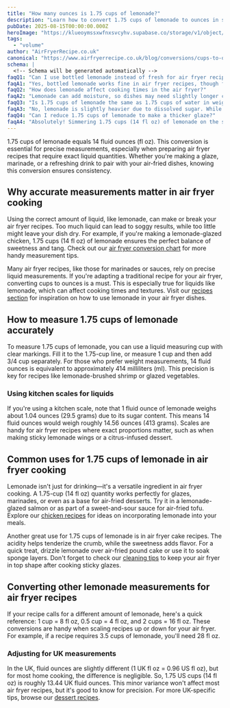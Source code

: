 ```yaml
---
title: "How many ounces is 1.75 cups of lemonade?"
description: "Learn how to convert 1.75 cups of lemonade to ounces in seconds. Perfect for air fryer recipes and precise measurements!"
pubDate: 2025-08-15T00:00:00.000Z
heroImage: "https://klueoymssxwfnxsvcyhv.supabase.co/storage/v1/object/public/Shmucket/how-many-ounces-is-175-cups-of-lemonade.webp"
tags:
  - "volume"
author: "AirFryerRecipe.co.uk"
canonical: "https://www.airfryerrecipe.co.uk/blog/conversions/cups-to-ounces/how-many-ounces-is-175-cups-of-lemonade"
schema: |
  <!-- Schema will be generated automatically -->
faqQ1: "Can I use bottled lemonade instead of fresh for air fryer recipes?"
faqA1: "Yes, bottled lemonade works fine in air fryer recipes, though fresh-squeezed may offer a brighter flavor. The sugar content in bottled versions can vary, so adjust other sweeteners in your recipe accordingly."
faqQ2: "How does lemonade affect cooking times in the air fryer?"
faqA2: "Lemonade can add moisture, so dishes may need slightly longer cooking times to crisp up. For glazes, apply them in the last few minutes to avoid burning the sugar."
faqQ3: "Is 1.75 cups of lemonade the same as 1.75 cups of water in weight?"
faqA3: "No, lemonade is slightly heavier due to dissolved sugar. While 1.75 cups of water weighs about 14 ounces, lemonade may weigh closer to 14.5 ounces."
faqQ4: "Can I reduce 1.75 cups of lemonade to make a thicker glaze?"
faqA4: "Absolutely! Simmering 1.75 cups (14 fl oz) of lemonade on the stove will reduce it to a thicker consistency, perfect for brushing onto air-fried dishes during the last few minutes of cooking."
---
```

<p>1.75 cups of lemonade equals 14 fluid ounces (fl oz). This conversion is essential for precise measurements, especially when preparing air fryer recipes that require exact liquid quantities. Whether you're making a glaze, marinade, or a refreshing drink to pair with your air-fried dishes, knowing this conversion ensures consistency.</p>

<h2>Why accurate measurements matter in air fryer cooking</h2>  
<p>Using the correct amount of liquid, like lemonade, can make or break your air fryer recipes. Too much liquid can lead to soggy results, while too little might leave your dish dry. For example, if you're making a lemonade-glazed chicken, 1.75 cups (14 fl oz) of lemonade ensures the perfect balance of sweetness and tang. Check out our <a href=https://www.airfryerrecipe.co.uk/air-fryer-conversion-chart>air fryer conversion chart</a> for more handy measurement tips.</p>  

<p>Many air fryer recipes, like those for marinades or sauces, rely on precise liquid measurements. If you're adapting a traditional recipe for your air fryer, converting cups to ounces is a must. This is especially true for liquids like lemonade, which can affect cooking times and textures. Visit our <a href=https://www.airfryerrecipe.co.uk/recipes>recipes section</a> for inspiration on how to use lemonade in your air fryer dishes.</p>  

<h2>How to measure 1.75 cups of lemonade accurately</h2>  
<p>To measure 1.75 cups of lemonade, you can use a liquid measuring cup with clear markings. Fill it to the 1.75-cup line, or measure 1 cup and then add 3/4 cup separately. For those who prefer weight measurements, 14 fluid ounces is equivalent to approximately 414 milliliters (ml). This precision is key for recipes like lemonade-brushed shrimp or glazed vegetables.</p>  

<h3>Using kitchen scales for liquids</h3>  
<p>If you're using a kitchen scale, note that 1 fluid ounce of lemonade weighs about 1.04 ounces (29.5 grams) due to its sugar content. This means 14 fluid ounces would weigh roughly 14.56 ounces (413 grams). Scales are handy for air fryer recipes where exact proportions matter, such as when making sticky lemonade wings or a citrus-infused dessert.</p>  

<h2>Common uses for 1.75 cups of lemonade in air fryer cooking</h2>  
<p>Lemonade isn't just for drinking—it's a versatile ingredient in air fryer cooking. A 1.75-cup (14 fl oz) quantity works perfectly for glazes, marinades, or even as a base for air-fried desserts. Try it in a lemonade-glazed salmon or as part of a sweet-and-sour sauce for air-fried tofu. Explore our <a href=https://www.airfryerrecipe.co.uk/recipe-category/chicken>chicken recipes</a> for ideas on incorporating lemonade into your meals.</p>  

<p>Another great use for 1.75 cups of lemonade is in air fryer cake recipes. The acidity helps tenderize the crumb, while the sweetness adds flavor. For a quick treat, drizzle lemonade over air-fried pound cake or use it to soak sponge layers. Don't forget to check our <a href=https://www.airfryerrecipe.co.uk/air-fryer-cleaner>cleaning tips</a> to keep your air fryer in top shape after cooking sticky glazes.</p>  

<h2>Converting other lemonade measurements for air fryer recipes</h2>  
<p>If your recipe calls for a different amount of lemonade, here's a quick reference: 1 cup = 8 fl oz, 0.5 cup = 4 fl oz, and 2 cups = 16 fl oz. These conversions are handy when scaling recipes up or down for your air fryer. For example, if a recipe requires 3.5 cups of lemonade, you'll need 28 fl oz.</p>  

<h3>Adjusting for UK measurements</h3>  
<p>In the UK, fluid ounces are slightly different (1 UK fl oz = 0.96 US fl oz), but for most home cooking, the difference is negligible. So, 1.75 US cups (14 fl oz) is roughly 13.44 UK fluid ounces. This minor variance won't affect most air fryer recipes, but it's good to know for precision. For more UK-specific tips, browse our <a href=https://www.airfryerrecipe.co.uk/recipe-category/dessert>dessert recipes</a>.</p>

